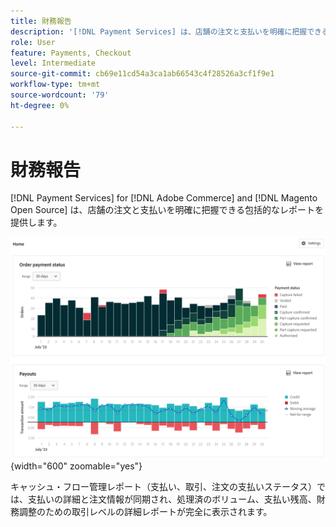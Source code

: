 ```yaml
---
title: 財務報告
description: '[!DNL Payment Services] は、店舗の注文と支払いを明確に把握できる包括的なレポートを提供しています。'
role: User
feature: Payments, Checkout
level: Intermediate
source-git-commit: cb69e11cd54a3ca1ab66543c4f28526a3cf1f9e1
workflow-type: tm+mt
source-wordcount: '79'
ht-degree: 0%

---
```


# 財務報告

[!DNL Payment Services] for [!DNL Adobe Commerce] and [!DNL Magento Open Source] は、店舗の注文と支払いを明確に把握できる包括的なレポートを提供します。

![ 財務報告書の表示 ](assets/reports-view.png){width="600" zoomable="yes"}

キャッシュ・フロー管理レポート（支払い、取引、注文の支払いステータス）では、支払いの詳細と注文情報が同期され、処理済のボリューム、支払い残高、財務調整のための取引レベルの詳細レポートが完全に表示されます。
